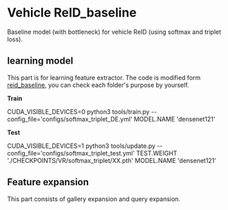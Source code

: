 # Vehicle ReID_baseline
Baseline model (with bottleneck) for vehicle ReID (using softmax and triplet loss).

## learning model
This part is for learning feature extractor. The code is modified form [reid_baseline](https://github.com/L1aoXingyu/reid_baseline), you can check each folder's purpose by yourself.

**Train**

CUDA_VISIBLE_DEVICES=0 python3 tools/train.py --config_file='configs/softmax_triplet_DE.yml' MODEL.NAME 'densenet121' 

**Test**

CUDA_VISIBLE_DEVICES=1 python3 tools/update.py --config_file='configs/softmax_triplet_test.yml' TEST.WEIGHT './CHECKPOINTS/VR/softmax_triplet/XX.pth' MODEL.NAME 'densenet121' 

## Feature expansion
This part consists of gallery expansion and query expansion.
